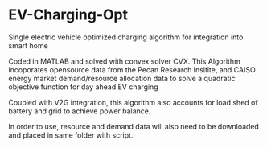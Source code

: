 # EV-Charging-Opt
Single electric vehicle optimized charging algorithm for integration into smart home

Coded in MATLAB and solved with convex solver CVX. This Algorithm incoporates opensource data from the Pecan Research Insitite, and CAISO energy market demand/resource allocation data to solve a quadratic objective function for day ahead EV charging

Coupled with V2G integration, this algorithm also accounts for load shed of battery and grid to achieve power balance.

In order to use, resource and demand data will also need to be downloaded and placed in same folder with script. 
